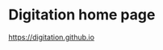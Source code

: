 [logo]: https://avatars3.githubusercontent.com/u/18432236?s=40&v=4 
# Digitation home page
https://digitation.github.io
